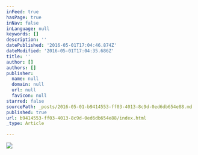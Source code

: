 ```yaml
---
inFeed: true
hasPage: true
inNav: false
inLanguage: null
keywords: []
description: ''
datePublished: '2016-05-01T17:04:46.874Z'
dateModified: '2016-05-01T17:04:35.686Z'
title: ''
author: []
authors: []
publisher:
  name: null
  domain: null
  url: null
  favicon: null
starred: false
sourcePath: _posts/2016-05-01-b9414553-ff03-4013-8c9d-0ed6db654e88.md
published: true
url: b9414553-ff03-4013-8c9d-0ed6db654e88/index.html
_type: Article

---
```

![](https://the-grid-user-content.s3-us-west-2.amazonaws.com/2ca619d8-2ba8-48f4-87ed-97f5be65495c.jpg)